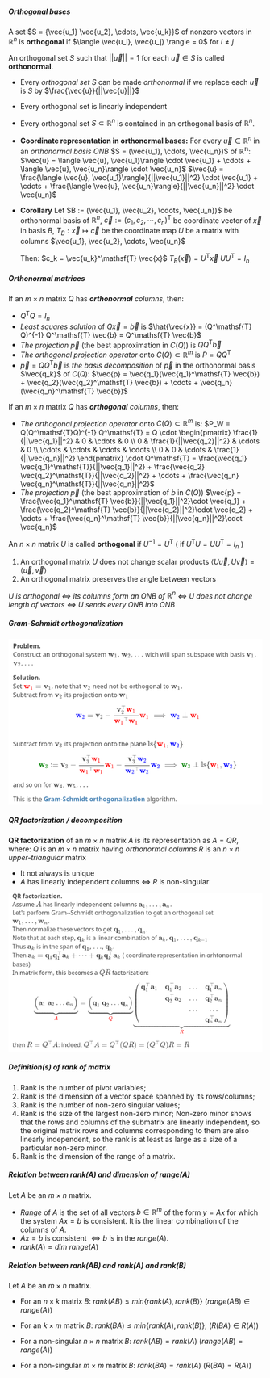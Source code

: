 ##### Orthogonal bases
A set $S = {\vec{u_1} \vec{u_2}, \cdots, \vec{u_k}}$ of nonzero vectors in $\mathbb{R}^n$ is **orthogonal** if $\langle \vec{u_i}, \vec{u_j} \rangle = 0$ for $i \neq j$

An orthogonal set $S$ such that $||\vec{u}|| = 1$ for each $\vec{u} \in S$ is called **orthonormal**.

* Every *orthogonal set* $S$ can be made *orthonormal* if we replace each $\vec{u}$ is $S$ by $\frac{\vec{u}}{||\vec{u}||}$
* Every orthogonal set is linearly independent
* Every orthogonal set $S \subset \mathbb{R}^n$ is contained in an orthogonal basis of $\mathbb{R}^n$.

* **Coordinate representation in orthonormal bases:**
	For every $\vec{u} \in \mathbb{R}^n$ in an *orthonormal basis ONB* $S = (\vec{u_1}, \cdots, \vec{u_n})$ of $\mathbb{R^n}$:
	$\vec{u} = \langle \vec{u}, \vec{u_1}\rangle \cdot \vec{u_1} + \cdots + \langle \vec{u}, \vec{u_n}\rangle \cdot \vec{u_n}$
	$\vec{u} = \frac{\langle \vec{u}, \vec{u_1}\rangle}{||\vec{u_1}||^2} \cdot \vec{u_1} + \cdots + \frac{\langle \vec{u}, \vec{u_n}\rangle}{||\vec{u_n}||^2} \cdot \vec{u_n}$

* **Corollary**
	Let $B := (\vec{u_1}, \vec{u_2}, \cdots, \vec{u_n})$ be orthonormal basis of $\mathbb{R}^n$,
	$\vec{c} := (c_1, c_2, \cdots, c_n)^\mathsf{T}$ be coordinate vector of $\vec{x}$ in basis $B$,
	$T_B : \vec{x} \mapsto \vec{c}$  be the coordinate map
	$U$ be a matrix with columns $\vec{u_1}, \vec{u_2}, \cdots, \vec{u_n}$
	
	Then:
	$c_k = \vec{u_k}^\mathsf{T} \vec{x}$
	$T_B(\vec{x}) = U^\mathsf{T} \vec{x}$
	$U U^\mathsf{T} = I_n$

##### Orthonormal matrices
If an $m \times n$ matrix $Q$ has ***orthonormal** columns*, then:
* $Q^\mathsf{T} Q = I_n$
* *Least squares solution* of  $Q \vec{x} = \vec{b}$  is  $\hat{\vec{x}} = (Q^\mathsf{T} Q)^{-1} Q^\mathsf{T} \vec{b} = Q^\mathsf{T} \vec{b}$
* *The projection* $\vec{p}$ (the best approximation in $C(Q)$) is  $QQ^\mathsf{T} \vec{b}$
* *The orthogonal projection operator* onto $C(Q) \subset \mathbb{R}^m$ is  $P = QQ^\mathsf{T}$
* $\vec{p} = QQ^\mathsf{T}\vec{b}$  is *the basis decomposition* of $\vec{p}$ in the orthonormal basis $\vec{q_k}$ of $C(Q)$:  $\vec{p} = \vec{q_1}(\vec{q_1}^\mathsf{T} \vec{b}) + \vec{q_2}(\vec{q_2}^\mathsf{T} \vec{b}) + \cdots + \vec{q_n}(\vec{q_n}^\mathsf{T} \vec{b})$

If an $m \times n$ matrix $Q$ has ***orthogonal** columns*, then:
* *The orthogonal projection operator* onto $C(Q) \subset \mathbb{R}^m$ is:
	$P_W = Q(Q^\mathsf{T}Q)^{-1} Q^\mathsf{T} = Q \cdot \begin{pmatrix} \frac{1}{||\vec{q_1}||^2} & 0 & \cdots & 0 \\ 0 & \frac{1}{||\vec{q_2}||^2} & \cdots & 0 \\ \cdots & \cdots & \cdots & \cdots \\ 0 & 0 & \cdots & \frac{1}{||\vec{q_n}||^2} \end{pmatrix} \cdot Q^\mathsf{T} = \frac{\vec{q_1} \vec{q_1}^\mathsf{T}}{||\vec{q_1}||^2} + \frac{\vec{q_2} \vec{q_2}^\mathsf{T}}{||\vec{q_2}||^2} + \cdots + \frac{\vec{q_n} \vec{q_n}^\mathsf{T}}{||\vec{q_n}||^2}$
* *The projection* $\vec{p}$ (the best approximation of $b$ in $C(Q)$)  $\vec{p} = \frac{\vec{q_1}^\mathsf{T} \vec{b}}{||\vec{q_1}||^2}\cdot \vec{q_1} + \frac{\vec{q_2}^\mathsf{T} \vec{b}}{||\vec{q_2}||^2}\cdot \vec{q_2} + \cdots + \frac{\vec{q_n}^\mathsf{T} \vec{b}}{||\vec{q_n}||^2}\cdot \vec{q_n}$

An $n \times n$ matrix $U$ is called **orthogonal** if $U^{-1} = U^\mathsf{T}$ ( if $U^\mathsf{T}U = UU^\mathsf{T} = I_n$ )

1. An orthogonal matrix $U$ does not change scalar products $\langle U\vec{u}, U\vec{v}\rangle = \langle\vec{u},\vec{v}\rangle$
2. An orthogonal matrix preserves the angle between vectors

*$U$ is orthogonal $\iff$ its columns form an ONB of $\mathbb{R}^n$ $\iff$ $U$ does not change length of vectors $\iff$ $U$ sends every ONB into ONB*

##### Gram-Schmidt orthogonalization
![](img/img_6.png)

##### QR factorization / decomposition

**QR factorization** of an $m \times n$ matrix $A$ is its representation as $A = QR$, where:
	$Q$ is an $m \times n$ matrix having *orthonormal columns*
	$R$ is an $n \times n$ *upper-triangular* matrix

* It not always is unique
* $A$ has linearly independent columns $\iff$ $R$ is non-singular

![](img/img_7.png)

##### Definition(s) of rank of matrix
1. Rank is the number of pivot variables;
2. Rank is the dimension of a vector space spanned by its rows/columns;
3. Rank is the number of non-zero singular values;
4. Rank is the size of the largest non-zero minor;
	Non-zero minor shows that the rows and columns of the submatrix are linearly independent, so the original matrix rows and columns corresponding to them are also linearly independent, so the rank is at least as large as a size of a particular non-zero minor.
5. Rank is the dimension of the range of a matrix.

##### Relation between rank(A) and dimension of range(A)
Let $A$ be an $m \times n$ matrix.
* *Range* of $A$ is the set of all vectors $b \in \mathbb{R}^m$ of the form $y=Ax$ for which the system $Ax=b$ is consistent. It is the linear combination of the columns of $A$.
* $Ax=b$ is consistent $\iff b$ is in the $range(A)$.
* $rank(A)=dim\ range(A)$ 

##### Relation between rank(AB) and rank(A) and rank(B)
Let $A$ be an $m \times n$ matrix.
* For an $n \times k$ matrix $B$: $rank(AB) \le min\{rank(A), rank(B)\}$  $(range(AB) \in range(A))$
* For an $k \times m$ matrix $B$: $rank(BA) \le min\{rank(A), rank(B)\}$;  $(R(BA) \in R(A))$
	
* For a non-singular $n \times n$ matrix $B$: $rank(AB) = rank(A)$  $(range(AB) = range(A))$
* For a non-singular $m \times m$ matrix $B$: $rank(BA) = rank(A)$  $(R(BA)=R(A))$